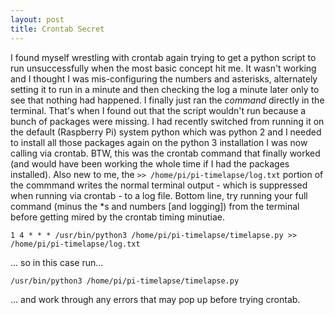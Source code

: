 ```yaml
---
layout: post
title: Crontab Secret
---
```


I found myself wrestling with crontab again trying to get a python script to run unsuccessfully when the most basic concept hit me. It wasn't working and I thought I was mis-configuring the numbers and asterisks, alternately setting it to run in a minute and then checking the log a minute later only to see that nothing had happened. I finally just ran the _command_ directly in the terminal. That's when I found out that the script wouldn't run because a bunch of packages were missing. I had recently switched from running it on the default (Raspberry Pi) system python which was python 2 and I needed to install all those packages again on the python 3 installation I was now calling via crontab. BTW, this was the crontab command that finally worked (and would have been working the whole time if I had the packages installed). Also new to me, the `>> /home/pi/pi-timelapse/log.txt` portion of the commmand writes the normal terminal output - which is suppressed when running via crontab - to a log file. Bottom line, try running your full command (minus the \*s and numbers [and logging]) from the terminal before getting mired by the crontab timing minutiae.

`1 4 * * * /usr/bin/python3 /home/pi/pi-timelapse/timelapse.py >> /home/pi/pi-timelapse/log.txt`

... so in this case run...

`/usr/bin/python3 /home/pi/pi-timelapse/timelapse.py`

... and work through any errors that may pop up before trying crontab.
